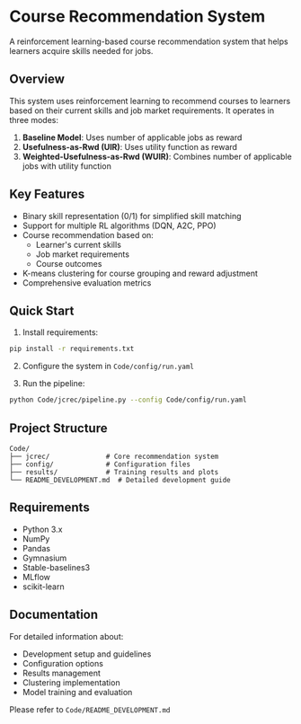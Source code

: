 # Course Recommendation System

A reinforcement learning-based course recommendation system that helps learners acquire skills needed for jobs.

## Overview

This system uses reinforcement learning to recommend courses to learners based on their current skills and job market requirements. It operates in three modes:

1. **Baseline Model**: Uses number of applicable jobs as reward
2. **Usefulness-as-Rwd (UIR)**: Uses utility function as reward
3. **Weighted-Usefulness-as-Rwd (WUIR)**: Combines number of applicable jobs with utility function

## Key Features

- Binary skill representation (0/1) for simplified skill matching
- Support for multiple RL algorithms (DQN, A2C, PPO)
- Course recommendation based on:
  - Learner's current skills
  - Job market requirements
  - Course outcomes
- K-means clustering for course grouping and reward adjustment
- Comprehensive evaluation metrics

## Quick Start

1. Install requirements:
```bash
pip install -r requirements.txt
```

2. Configure the system in `Code/config/run.yaml`

3. Run the pipeline:
```bash
python Code/jcrec/pipeline.py --config Code/config/run.yaml
```

## Project Structure

```
Code/
├── jcrec/              # Core recommendation system
├── config/             # Configuration files
├── results/            # Training results and plots
└── README_DEVELOPMENT.md  # Detailed development guide
```

## Requirements

- Python 3.x
- NumPy
- Pandas
- Gymnasium
- Stable-baselines3
- MLflow
- scikit-learn

## Documentation

For detailed information about:
- Development setup and guidelines
- Configuration options
- Results management
- Clustering implementation
- Model training and evaluation

Please refer to `Code/README_DEVELOPMENT.md` 